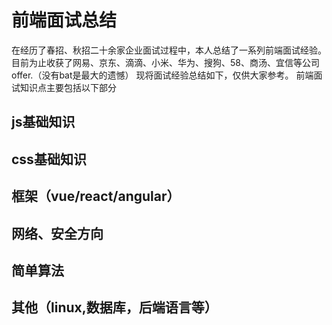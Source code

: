 #  前端面试总结
在经历了春招、秋招二十余家企业面试过程中，本人总结了一系列前端面试经验。目前为止收获了网易、京东、滴滴、小米、华为、搜狗、58、商汤、宜信等公司offer.（没有bat是最大的遗憾）
现将面试经验总结如下，仅供大家参考。
前端面试知识点主要包括以下部分
## js基础知识
## css基础知识
## 框架（vue/react/angular）
## 网络、安全方向
## 简单算法
## 其他（linux,数据库，后端语言等）


